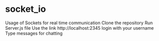 # socket_io
Usage of Sockets for real time communication
Clone the repository
Run Server.js file 
Use the link http://localhost:2345
login with your username
Type messages for chatting
